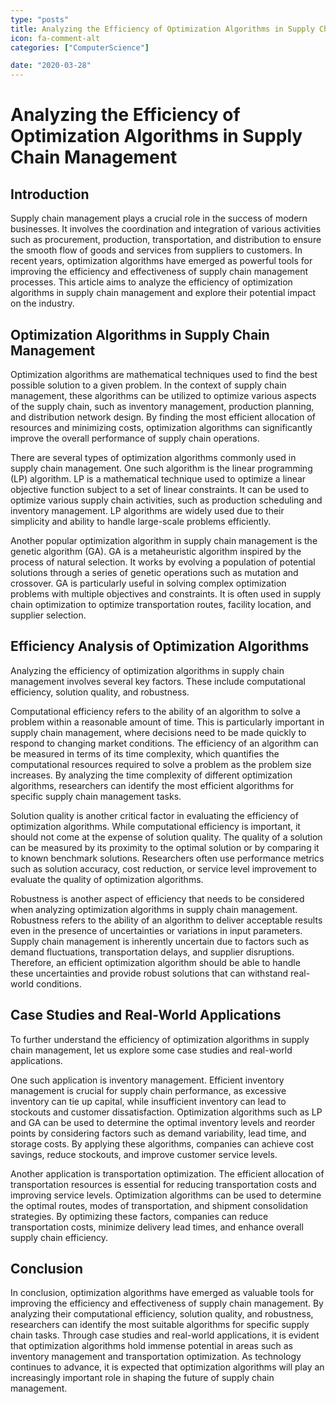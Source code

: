 ```yaml
---
type: "posts"
title: Analyzing the Efficiency of Optimization Algorithms in Supply Chain Management
icon: fa-comment-alt
categories: ["ComputerScience"]

date: "2020-03-28"
---
```




# Analyzing the Efficiency of Optimization Algorithms in Supply Chain Management

## Introduction

Supply chain management plays a crucial role in the success of modern businesses. It involves the coordination and integration of various activities such as procurement, production, transportation, and distribution to ensure the smooth flow of goods and services from suppliers to customers. In recent years, optimization algorithms have emerged as powerful tools for improving the efficiency and effectiveness of supply chain management processes. This article aims to analyze the efficiency of optimization algorithms in supply chain management and explore their potential impact on the industry.

## Optimization Algorithms in Supply Chain Management

Optimization algorithms are mathematical techniques used to find the best possible solution to a given problem. In the context of supply chain management, these algorithms can be utilized to optimize various aspects of the supply chain, such as inventory management, production planning, and distribution network design. By finding the most efficient allocation of resources and minimizing costs, optimization algorithms can significantly improve the overall performance of supply chain operations.

There are several types of optimization algorithms commonly used in supply chain management. One such algorithm is the linear programming (LP) algorithm. LP is a mathematical technique used to optimize a linear objective function subject to a set of linear constraints. It can be used to optimize various supply chain activities, such as production scheduling and inventory management. LP algorithms are widely used due to their simplicity and ability to handle large-scale problems efficiently.

Another popular optimization algorithm in supply chain management is the genetic algorithm (GA). GA is a metaheuristic algorithm inspired by the process of natural selection. It works by evolving a population of potential solutions through a series of genetic operations such as mutation and crossover. GA is particularly useful in solving complex optimization problems with multiple objectives and constraints. It is often used in supply chain optimization to optimize transportation routes, facility location, and supplier selection.

## Efficiency Analysis of Optimization Algorithms

Analyzing the efficiency of optimization algorithms in supply chain management involves several key factors. These include computational efficiency, solution quality, and robustness.

Computational efficiency refers to the ability of an algorithm to solve a problem within a reasonable amount of time. This is particularly important in supply chain management, where decisions need to be made quickly to respond to changing market conditions. The efficiency of an algorithm can be measured in terms of its time complexity, which quantifies the computational resources required to solve a problem as the problem size increases. By analyzing the time complexity of different optimization algorithms, researchers can identify the most efficient algorithms for specific supply chain management tasks.

Solution quality is another critical factor in evaluating the efficiency of optimization algorithms. While computational efficiency is important, it should not come at the expense of solution quality. The quality of a solution can be measured by its proximity to the optimal solution or by comparing it to known benchmark solutions. Researchers often use performance metrics such as solution accuracy, cost reduction, or service level improvement to evaluate the quality of optimization algorithms.

Robustness is another aspect of efficiency that needs to be considered when analyzing optimization algorithms in supply chain management. Robustness refers to the ability of an algorithm to deliver acceptable results even in the presence of uncertainties or variations in input parameters. Supply chain management is inherently uncertain due to factors such as demand fluctuations, transportation delays, and supplier disruptions. Therefore, an efficient optimization algorithm should be able to handle these uncertainties and provide robust solutions that can withstand real-world conditions.

## Case Studies and Real-World Applications

To further understand the efficiency of optimization algorithms in supply chain management, let us explore some case studies and real-world applications.

One such application is inventory management. Efficient inventory management is crucial for supply chain performance, as excessive inventory can tie up capital, while insufficient inventory can lead to stockouts and customer dissatisfaction. Optimization algorithms such as LP and GA can be used to determine the optimal inventory levels and reorder points by considering factors such as demand variability, lead time, and storage costs. By applying these algorithms, companies can achieve cost savings, reduce stockouts, and improve customer service levels.

Another application is transportation optimization. The efficient allocation of transportation resources is essential for reducing transportation costs and improving service levels. Optimization algorithms can be used to determine the optimal routes, modes of transportation, and shipment consolidation strategies. By optimizing these factors, companies can reduce transportation costs, minimize delivery lead times, and enhance overall supply chain efficiency.

## Conclusion

In conclusion, optimization algorithms have emerged as valuable tools for improving the efficiency and effectiveness of supply chain management. By analyzing their computational efficiency, solution quality, and robustness, researchers can identify the most suitable algorithms for specific supply chain tasks. Through case studies and real-world applications, it is evident that optimization algorithms hold immense potential in areas such as inventory management and transportation optimization. As technology continues to advance, it is expected that optimization algorithms will play an increasingly important role in shaping the future of supply chain management.
